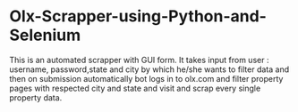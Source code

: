 # Olx-Scrapper-using-Python-and-Selenium
This is an automated scrapper with GUI form. It takes input from user : username, password,state and city by which he/she wants to filter data and then on submission automatically bot logs in to olx.com and filter property pages with respected city and state and visit and scrap every single property data.
